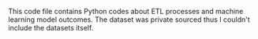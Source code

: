 This code file contains Python codes about ETL processes and machine learning model outcomes. The dataset was private sourced thus I couldn't include the datasets itself.

